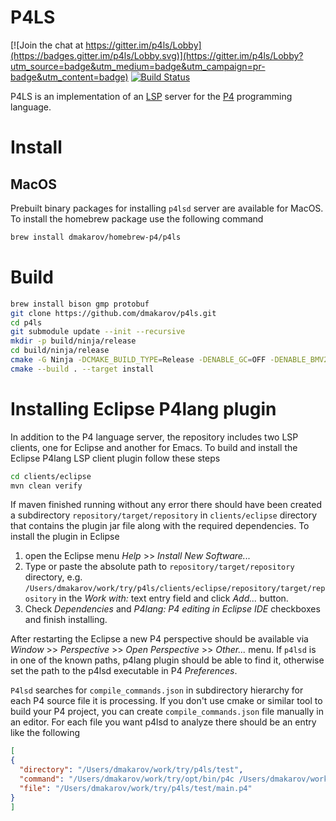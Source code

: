 # P4LS

[![Join the chat at https://gitter.im/p4ls/Lobby](https://badges.gitter.im/p4ls/Lobby.svg)](https://gitter.im/p4ls/Lobby?utm_source=badge&utm_medium=badge&utm_campaign=pr-badge&utm_content=badge)
[![Build Status](https://travis-ci.org/dmakarov/p4ls.svg?branch=master)](https://travis-ci.org/dmakarov/p4ls)

P4LS is an implementation of an [LSP](https://microsoft.github.io/language-server-protocol/specification)
server for the [P4](https://p4.org/) programming language.

Install
=======

MacOS
-----

Prebuilt binary packages for installing `p4lsd` server are available
for MacOS.  To install the homebrew package use the following command

``` sh
brew install dmakarov/homebrew-p4/p4ls
```


Build
=====

``` sh
brew install bison gmp protobuf
git clone https://github.com/dmakarov/p4ls.git
cd p4ls
git submodule update --init --recursive
mkdir -p build/ninja/release
cd build/ninja/release
cmake -G Ninja -DCMAKE_BUILD_TYPE=Release -DENABLE_GC=OFF -DENABLE_BMV2=OFF -DENABLE_EBPF=OFF -DENABLE_GTESTS=OFF -DENABLE_P4C_GRAPHS=OFF -DENABLE_P4TEST=OFF <path to p4ls repository>
cmake --build . --target install
```

Installing Eclipse P4lang plugin
================================

In addition to the P4 language server, the repository includes two LSP
clients, one for Eclipse and another for Emacs.  To build and install
the Eclipse P4lang LSP client plugin follow these steps

``` sh
cd clients/eclipse
mvn clean verify
```

If maven finished running without any error there should have been
created a subdirectory `repository/target/repository` in
`clients/eclipse` directory that contains the plugin jar file along
with the required dependencies.  To install the plugin in Eclipse

1. open the Eclipse menu _Help_ >> _Install New Software..._
2. Type or paste the absolute path to `repository/target/repository`
   directory,
   e.g. `/Users/dmakarov/work/try/p4ls/clients/eclipse/repository/target/repository`
   in the _Work with:_ text entry field and click _Add..._ button.
3. Check _Dependencies_ and _P4lang: P4 editing in Eclipse IDE_
   checkboxes and finish installing.

After restarting the Eclipse a new P4 perspective should be available
via _Window_ >> _Perspective_ >> _Open Perspective_ >> _Other..._
menu.  If `p4lsd` is in one of the known paths, p4lang plugin should
be able to find it, otherwise set the path to the p4lsd executable in
P4 _Preferences_.

`P4lsd` searches for `compile_commands.json` in subdirectory hierarchy
for each P4 source file it is processing.  If you don't use cmake or
similar tool to build your P4 project, you can create
`compile_commands.json` file manually in an editor. For each file you
want p4lsd to analyze there should be an entry like the following

``` json
[
{
  "directory": "/Users/dmakarov/work/try/p4ls/test",
  "command": "/Users/dmakarov/work/try/opt/bin/p4c /Users/dmakarov/work/try/p4ls/test/main.p4",
  "file": "/Users/dmakarov/work/try/p4ls/test/main.p4"
}
]
```
